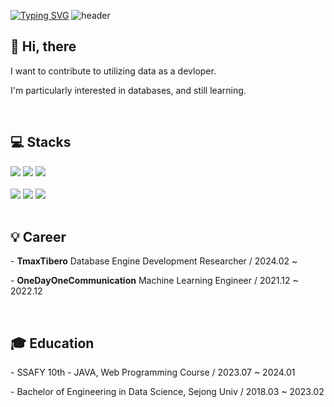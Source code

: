 

[![Typing SVG](https://readme-typing-svg.demolab.com/?lines=Welcome+My+Repository!;&height=25&size=15&color=f5bc2c&repeat=false)](https://git.io/typing-svg)
![header](https://capsule-render.vercel.app/api?text=Choi%20Se%20Eun👩‍💻&type=transparent&animation=fadeIn&color=FFF400&fontSize=35&fontAlign=15)

<h2>👋 Hi, there</h2>
<p>I want to contribute to utilizing data as a devloper.</p>
<p>I'm particularly interested in databases, and still learning.</p>
<br>

<h2>💻 Stacks</h2>
  <div>
  <img src="https://img.shields.io/badge/c-00599C?style=for-the-badge&logo=c%2B%2B&logoColor=white">
  <img src="https://img.shields.io/badge/java-FC5D0D?style=for-the-badge&logo=java&logoColor=white"> 
  <img src="https://img.shields.io/badge/python-3776AB?style=for-the-badge&logo=python&logoColor=white">
  </div>
  <br>
  <div>
  <img src="https://img.shields.io/badge/oracle-E97627?style=for-the-badge&logo=oracle&logoColor=white">
  <img src="https://img.shields.io/badge/tibero-0014FF?style=for-the-badge&logo=tibero&logoColor=white">
  <img src="https://img.shields.io/badge/mysql-4479A1?style=for-the-badge&logo=mysql&logoColor=white">
  </div>

<br>

<h2>💡 Career</h2>
<p>
  - <b>TmaxTibero</b> Database Engine Development Researcher / 2024.02 ~
</p>
<p>
  - <b>OneDayOneCommunication</b> Machine Learning Engineer / 2021.12 ~ 2022.12
</p>

<br>

<h2>🎓 Education</h2>
<p>
- SSAFY 10th - JAVA, Web Programming Course / 2023.07 ~ 2024.01
</p>
<p>
- Bachelor of Engineering in Data Science, Sejong Univ / 2018.03 ~ 2023.02
</p>


